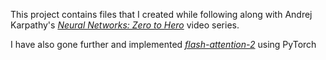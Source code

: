 This project contains files that I created while following along with Andrej Karpathy's [*Neural Networks: Zero to Hero*](https://www.youtube.com/playlist?list=PLAqhIrjkxbuWI23v9cThsA9GvCAUhRvKZ) video series. 

I have also gone further and implemented [*flash-attention-2*](https://arxiv.org/pdf/2307.08691) using PyTorch